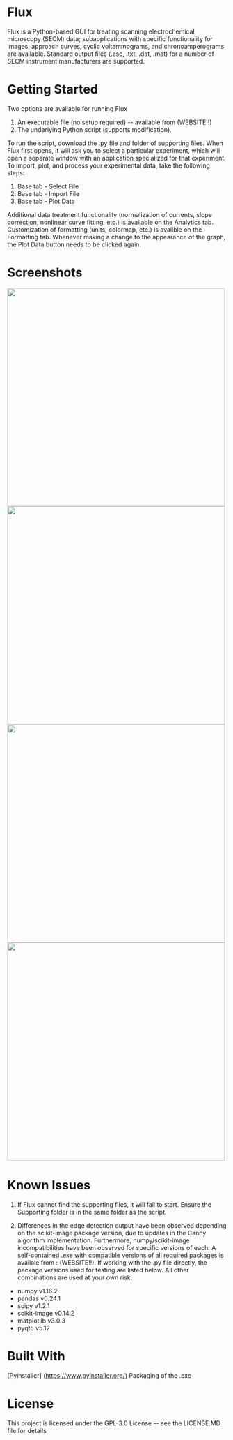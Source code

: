 # Flux
Flux is a Python-based GUI for treating scanning electrochemical microscopy (SECM) data; subapplications with specific functionality for images, approach curves, cyclic voltammograms, and chronoamperograms are available. Standard output files (.asc, .txt, .dat, .mat) for a number of SECM instrument manufacturers are supported.

# Getting Started
Two options are available for running Flux
1) An executable file (no setup required) -- available from (WEBSITE!!)
2) The underlying Python script (supports modification). 

To run the script, download the .py file and folder of supporting files. When Flux first opens, it will ask you to select a particular experiment, which will open a separate window with an application specialized for that experiment. To import, plot, and process your experimental data, take the following steps:
1) Base tab - Select File
2) Base tab - Import File
3) Base tab - Plot Data

Additional data treatment functionality (normalization of currents, slope correction, nonlinear curve fitting, etc.) is available on the Analytics tab. Customization of formatting (units, colormap, etc.) is availble on the Formatting tab. Whenever making a change to the appearance of the graph, the Plot Data button needs to be clicked again.

# Screenshots

<img src="https://github.com/stepheli/fluxproject/blob/master/screenshots/imageapp.png" width="500">
<img src="https://github.com/stepheli/fluxproject/blob/master/screenshots/pacapp.png" width="500">
<img src="https://github.com/stepheli/fluxproject/blob/master/screenshots/cvapp.png" width="500">
<img src="https://github.com/stepheli/fluxproject/blob/master/screenshots/caapp.png" width="500">

# Known Issues
1) If Flux cannot find the supporting files, it will fail to start. Ensure the Supporting folder is in the same folder as the script.

2) Differences in the edge detection output have been observed depending on the scikit-image package version, due to updates in the Canny algorithm implementation. Furthermore, numpy/scikit-image incompatibilities have been observed for specific versions of each. A self-contained .exe with compatible versions of all required packages is availale from : (WEBSITE!!). If working with the .py file directly, the package versions used for testing are listed below. All other combinations are used at your own risk.
- numpy v1.16.2
- pandas v0.24.1
- scipy v1.2.1
- scikit-image v0.14.2
- matplotlib v3.0.3
- pyqt5 v5.12

# Built With
[Pyinstaller] (https://www.pyinstaller.org/) Packaging of the .exe

# License
This project is licensed under the GPL-3.0 License -- see the LICENSE.MD file for details

